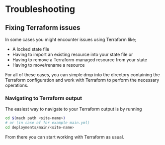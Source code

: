 # Troubleshooting

## Fixing Terraform issues

In some cases you might encounter issues using Terraform like;

- A locked state file
- Having to import an existing resource into your state file or
- Having to remove a Terraform-managed resource from your state
- Having to move/rename a resource

For all of these cases, you can simple drop into the directory containing the Terraform configuration and work with Terraform to perform the necessary operations.

### Navigating to Terraform output

The easiest way to navigate to your Terraform output is by running

```bash
cd $(mach path <site-name>)
# or (in case of for example main.yml)
cd deployments/main/<site-name>
```

From there you can start working with Terraform as usual.
